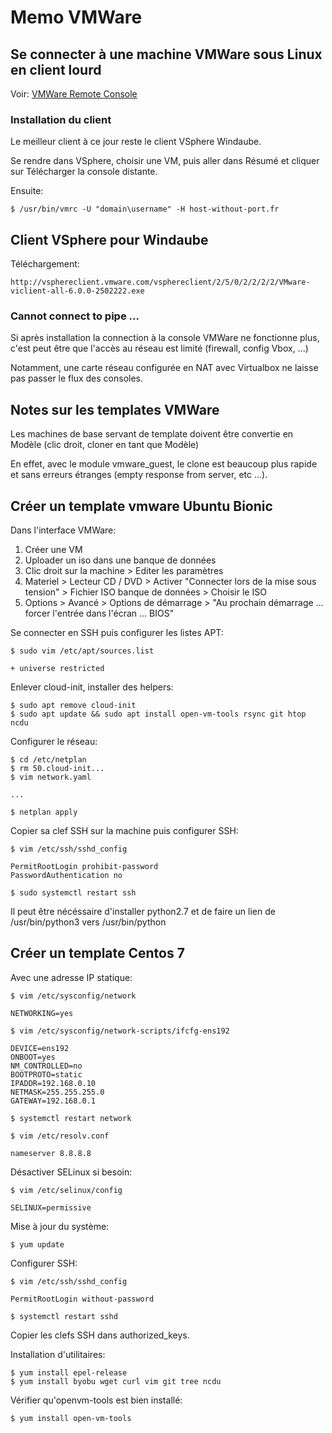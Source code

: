 # Memo VMWare

## Se connecter à une machine VMWare sous Linux en client lourd

Voir: [VMWare Remote Console](https://kb.vmware.com/s/article/2091284)


### Installation du client

Le meilleur client à ce jour reste le client VSphere Windaube.

Se rendre dans VSphere, choisir une VM, puis aller dans Résumé et cliquer sur Télécharger la console distante.

Ensuite:

	$ /usr/bin/vmrc -U "domain\username" -H host-without-port.fr


## Client VSphere pour Windaube

Téléchargement:

	http://vsphereclient.vmware.com/vsphereclient/2/5/0/2/2/2/2/VMware-viclient-all-6.0.0-2502222.exe

### Cannot connect to pipe ...

Si après installation la connection à la console VMWare ne fonctionne plus, c'est peut être que l'accès au réseau est limité (firewall, config Vbox, ...)

Notamment, une carte réseau configurée en NAT avec Virtualbox ne laisse pas passer le flux des consoles.


## Notes sur les templates VMWare

Les machines de base servant de template doivent être convertie en Modèle (clic droit, cloner en tant que Modèle)

En effet, avec le module vmware_guest, le clone est beaucoup plus rapide et sans erreurs étranges (empty response from
server, etc ...).


## Créer un template vmware Ubuntu Bionic

Dans l'interface VMWare:

1. Créer une VM
1. Uploader un iso dans une banque de données
1. Clic droit sur la machine > Editer les paramètres
1. Materiel > Lecteur CD / DVD > Activer "Connecter lors de la mise sous tension" > Fichier ISO banque de données > Choisir le ISO
1. Options > Avancé > Options de démarrage > "Au prochain démarrage ... forcer l'entrée dans l'écran ... BIOS"


Se connecter en SSH puis configurer les listes APT:

	$ sudo vim /etc/apt/sources.list

	+ universe restricted

Enlever cloud-init, installer des helpers:

	$ sudo apt remove cloud-init
	$ sudo apt update && sudo apt install open-vm-tools rsync git htop ncdu

Configurer le réseau:

	$ cd /etc/netplan
	$ rm 50.cloud-init...
	$ vim network.yaml

	...

	$ netplan apply

Copier sa clef SSH sur la machine puis configurer SSH:

	$ vim /etc/ssh/sshd_config

	PermitRootLogin prohibit-password
	PasswordAuthentication no

	$ sudo systemctl restart ssh

Il peut être nécéssaire d'installer python2.7 et de faire un lien de /usr/bin/python3 vers /usr/bin/python


## Créer un template Centos 7

Avec une adresse IP statique:

	$ vim /etc/sysconfig/network

	NETWORKING=yes

	$ vim /etc/sysconfig/network-scripts/ifcfg-ens192

	DEVICE=ens192
	ONBOOT=yes
	NM_CONTROLLED=no
	BOOTPROTO=static
	IPADDR=192.168.0.10
	NETMASK=255.255.255.0
	GATEWAY=192.168.0.1

	$ systemctl restart network
	
	$ vim /etc/resolv.conf
	
	nameserver 8.8.8.8

Désactiver SELinux si besoin:

	$ vim /etc/selinux/config

	SELINUX=permissive

Mise à jour du système:

	$ yum update

Configurer SSH:

	$ vim /etc/ssh/sshd_config

	PermitRootLogin without-password

	$ systemctl restart sshd

Copier les clefs SSH dans authorized_keys.

Installation d'utilitaires:

	$ yum install epel-release
	$ yum install byobu wget curl vim git tree ncdu

Vérifier qu'openvm-tools est bien installé:

	$ yum install open-vm-tools


